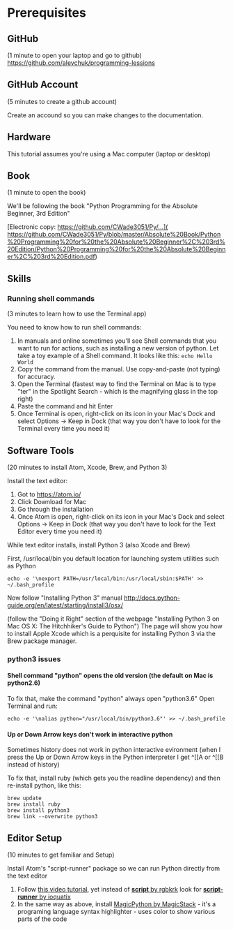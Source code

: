 # Prerequisites

## GitHub
(1 minute to open your laptop and go to github)
https://github.com/alevchuk/programming-lessions

## GitHub Account
(5 minutes to create a github account)

Create an accound so you can make changes to the documentation.

## Hardware
This tutorial assumes you're using a Mac computer (laptop or desktop)

## Book
(1 minute to open the book)

We'll be following the book "Python Programming for the Absolute Beginner, 3rd Edition"

[Electronic copy: https://github.com/CWade3051/Py/...]( https://github.com/CWade3051/Py/blob/master/Absolute%20Book/Python%20Programming%20for%20the%20Absolute%20Beginner%2C%203rd%20Edition/Python%20Programming%20for%20the%20Absolute%20Beginner%2C%203rd%20Edition.pdf)


## Skills

### Running shell commands
(3 minutes to learn how to use the Terminal app)

You need to know how to run shell commands:
1. In manuals and online sometimes you'll see Shell commands that you want to run for actions, such as installing a new version of python. Let take a toy example of a Shell command. It looks like this: `echo Hello World`
1. Copy the command from the manual. Use copy-and-paste (not typing) for accuracy.
2. Open the Terminal (fastest way to find the Terminal on Mac is to type "ter" in the Spotlight Search - which is the magnifying glass in the top right)
3. Paste the command and hit Enter
4. Once Terminal is open, right-click on its icon in your Mac's Dock and select Options -> Keep in Dock (that way you don't have to look for the Terminal every time you need it)


## Software Tools
(20 minutes to install Atom, Xcode, Brew, and Python 3)

Install the text editor:
1. Got to https://atom.io/
2. Click Download for Mac
3. Go through the installation
4. Once Atom is open, right-click on its icon in your Mac's Dock and select Options -> Keep in Dock (that way you don't have to look for the Text Editor every time you need it)

While text editor installs, install Python 3 (also Xcode and Brew)

First, 
/usr/local/bin you default location for launching system utilities such as Python
```
echo -e '\nexport PATH=/usr/local/bin:/usr/local/sbin:$PATH' >> ~/.bash_profile
```

Now follow "Installing Python 3" manual 
http://docs.python-guide.org/en/latest/starting/install3/osx/

(follow the "Doing it Right" section of the webpage "Installing Python 3 on Mac OS X: The Hitchhiker's Guide to Python")
The page will show you how to install Apple Xcode which is a perquisite for installing Python 3 via the Brew package manager.


### python3 issues
#### Shell command "python" opens the old version  (the default on Mac is python2.6)

To fix that, make the command "python" always open "python3.6" 
Open Terminal and run:
```
echo -e '\nalias python="/usr/local/bin/python3.6"' >> ~/.bash_profile
```

#### Up or Down Arrow keys don't work in interactive python
Sometimes history does not work in python interactive evironment (when I press the Up or Down Arrow keys in the Python interpreter I get ^[[A or ^[[B instead of history)

To fix that, install ruby (which gets you the readline dependency) and then re-install python, like this:
```
brew update
brew install ruby
brew install python3
brew link --overwrite python3
```

## Editor Setup
(10 minutes to get familiar and Setup)

Install Atom's "script-runner" package so we can run Python directly from the text editor

1. Follow [this video tutorial](https://www.youtube.com/watch?v=QyVnWjZzGVY
), yet instead of [**script** by rgbkrk](https://atom.io/packages/script) look for [**script-runner** by ioquatix](https://atom.io/packages/script-runner)
2. In the same way as above, install [MagicPython by MagicStack](https://atom.io/packages/MagicPython) - it's a programing language syntax highlighter - uses color to show various parts of the code
